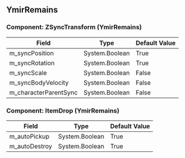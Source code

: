 ## YmirRemains

### Component: ZSyncTransform (YmirRemains)

|Field|Type|Default Value|
|---|---|---|
|m_syncPosition|System.Boolean|True|
|m_syncRotation|System.Boolean|True|
|m_syncScale|System.Boolean|False|
|m_syncBodyVelocity|System.Boolean|False|
|m_characterParentSync|System.Boolean|False|

### Component: ItemDrop (YmirRemains)

|Field|Type|Default Value|
|---|---|---|
|m_autoPickup|System.Boolean|True|
|m_autoDestroy|System.Boolean|True|

